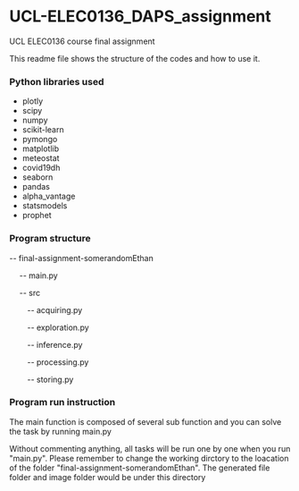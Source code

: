 # UCL-ELEC0136_DAPS_assignment

UCL ELEC0136 course final assignment

  

This readme file shows the structure of the codes and how to use it.

  

### Python libraries used

 - plotly
 - scipy
 - numpy
 - scikit-learn
 - pymongo
 - matplotlib
 - meteostat
 - covid19dh
 - seaborn
 - pandas
 - alpha_vantage
 - statsmodels
 - prophet
  

### Program structure

-- final-assignment-somerandomEthan


&emsp; -- main.py


&emsp; -- src


&emsp;&emsp; -- acquiring.py


&emsp;&emsp; -- exploration.py


&emsp;&emsp; -- inference.py


&emsp;&emsp; -- processing.py


&emsp;&emsp; -- storing.py



  

### Program run instruction

The main function is composed of several sub function and you can solve the task by running main.py

Without commenting anything, all tasks will be run one by one when you run "main.py". Please remember to change the working dirctory to the loacation of the folder "final-assignment-somerandomEthan". The generated file folder and image folder would be under this directory